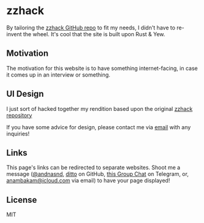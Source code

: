 # zzhack

By tailoring the [zzhack GitHub repo]("https://github.com/zzhack-stack/zzhack") to fit my needs, I didn't have to re-invent the wheel. It's cool that the site is built upon Rust & Yew.

## Motivation

The motivation for this website is to have something internet-facing, in case it comes up in an interview or something.

## UI Design

I just sort of hacked together my rendition based upon the original [zzhack repository]("https://github.com/zzhack-stack/zzhack")

If you have some advice for design, please contact me via [email](Mailto:anambakam@icloud.com) with any inquiries!

## Links

This page's links can be redirected to separate websites. Shoot me a message ([@andnasnd]("https://twitter.com/andnasnd), [ditto]("https://t.me/+df0NRjSETY9mMmIx") on GitHub, [this Group Chat]("https://t.me/+df0NRjSETY9mMmIx") on Telegram, or, anambakam@icloud.com via email) to have your page displayed!

## License

MIT
